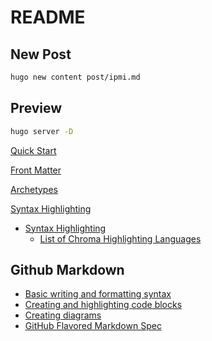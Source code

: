 # README

## New Post

```bash
hugo new content post/ipmi.md
```

## Preview

```bash
hugo server -D
```

[Quick Start](https://gohugo.io/getting-started/quick-start/)

[Front Matter](https://gohugo.io/content-management/front-matter/)

[Archetypes](https://gohugo.io/content-management/archetypes/)

[Syntax Highlighting](https://gohugo.io/content-management/syntax-highlighting/)

- [Syntax Highlighting](https://gohugo.io/content-management/syntax-highlighting/)
  - [List of Chroma Highlighting Languages](https://gohugo.io/content-management/syntax-highlighting/#list-of-chroma-highlighting-languages)

## Github Markdown

- [Basic writing and formatting syntax](https://docs.github.com/en/get-started/writing-on-github/getting-started-with-writing-and-formatting-on-github/basic-writing-and-formatting-syntax)
- [Creating and highlighting code blocks](https://docs.github.com/en/get-started/writing-on-github/working-with-advanced-formatting/creating-and-highlighting-code-blocks)
- [Creating diagrams](https://docs.github.com/en/get-started/writing-on-github/working-with-advanced-formatting/creating-diagrams)
- [GitHub Flavored Markdown Spec](https://github.github.com/gfm/)
